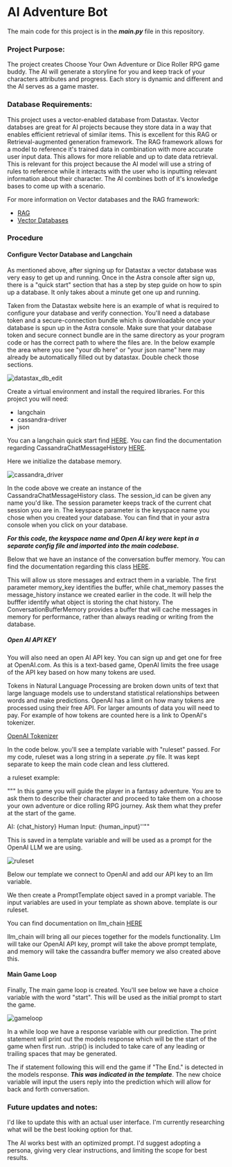 # AI Adventure Bot

The main code for this project is in the ***main.py*** file in this repository.

### Project Purpose:

The project creates Choose Your Own Adventure or Dice Roller RPG game buddy. The AI will generate a storyline for you and keep track of your characters attributes and progress. Each story is dynamic and different and the AI serves as a game master.

### Database Requirements:

This project uses a vector-enabled database from Datastax. Vector databses are great for AI projects because they store data in a way that enables efficient retrieval of similar items. This is excellent for this RAG or Retrieval-augmented generation framework. The RAG framework allows for a model to reference it's trained data in combination with more accurate user input data. 
This allows for more reliable and up to date data retrieval. This is relevant for this project because the AI model will use a string of rules to reference while it interacts with the user who is inputting relevant information about their character. The AI combines both of it's knowledge bases to come up with a scenario. 

For more information on Vector databases and the RAG framework:

* [RAG](https://research.ibm.com/blog/retrieval-augmented-generation-RAG)
* [Vector Databases](https://www.pinecone.io/learn/vector-database/)

### Procedure

#### Configure Vector Database and Langchain
As mentioned above, after signing up for Datastax a vector database was very easy to get up and running. Once in the Astra console after sign up, there is a "quick start" section that has a step by step guide on how to spin up a database. It only takes about a minute get one up and running.

Taken from the Datastax website here is an example of what is required to configure your database and verify connection. You'll need a database token and a secure-connection bundle which is downloadable once your database is spun up in the Astra console. Make sure that your database token and secure connect bundle are in the same directory as your program code or has the correct path to where the files are. In the below example the area where you see "your db here" or "your json name" here may already be automatically filled out by datastax. Double check those sections.

![datastax_db_edit](https://github.com/SamvsP4K/ai_adveturebot/assets/110923091/5ce36dab-f395-4e09-b005-20fa078edc8e)

Create a virtual environment and install the required libraries. 
For this project you will need:
* langchain
* cassandra-driver
* json

You can a langchain quick start find [HERE](https://python.langchain.com/docs/get_started/quickstart).
You can find the documentation regarding CassandraChatMessageHistory [HERE](https://python.langchain.com/docs/integrations/memory/cassandra_chat_message_history).

Here we initialize the database memory.

![cassandra_driver](https://github.com/SamvsP4K/ai_adveturebot/assets/110923091/973194c8-bb41-45b1-9ae9-5b6353691adc)

In the code above we create an instance of the CassandraChatMessageHistory class. 
The session_id can be given any name you'd like. 
The session parameter keeps track of the current chat session you are in.
The keyspace parameter is the keyspace name you chose when you created your database. You can find that in your astra console when you click on your database.

***For this code, the keyspace name and Open AI key were kept in a separate config file and imported into the main codebase.***  

Below that we have an instance of the conversation buffer memory. You can find the documentation regarding this class [HERE](https://python.langchain.com/docs/modules/memory/types/buffer).

This will allow us store messages and extract them in a variable.
The first parameter memory_key identifies the buffer, while chat_memory passes the message_history instance we created earlier in the code. It will help the bufffer identify what object is storing the chat history. 
The ConversationBufferMemory provides a buffer that will cache messages in memory for performance, rather than always reading or writing from the database.

##### Open AI API KEY

You will also need an open AI API key. You can sign up and get one for free at OpenAI.com. 
As this is a text-based game, OpenAI limits the free usage of the API key based on how many tokens are used.

Tokens in Natural Language Processing are broken down units of text that large language models use to understand statistical relationships between words and make predictions. OpenAI has a limit on how many tokens are processed using their free API. For larger amounts of data you will need to pay.  For example of how tokens are counted here is a link to OpenAI's tokenizer. 

[OpenAI Tokenizer](https://platform.openai.com/tokenizer)

In the code below. you'll see a template variable with "ruleset" passed. For my code, ruleset was a long string in a seperate .py file. It was kept separate to keep the main code clean and less cluttered.

a ruleset example:

""" In this game you will guide the player in a fantasy adventure. You are to ask them to describe their character and proceed to take them on a choose your own adventure or dice rolling RPG journey. Ask them what they prefer at the start of the game.

AI: {chat_history}
Human Input: {human_input}''""

This is saved in a template variable and will be used as a prompt for the OpenAI LLM we are using.

![ruleset](https://github.com/SamvsP4K/ai_adveturebot/assets/110923091/55cd9589-9ff8-4c72-9790-476b783b1c75)


Below our template we connect to OpenAI and add our API key to an llm variable. 

We then create a PromptTemplate object saved in a prompt variable.
The input variables are used in your template as shown above. 
template is our ruleset.

You can find documentation on llm_chain [HERE](https://python.langchain.com/docs/modules/chains/foundational/llm_chain)

llm_chain will bring all our pieces together for the models functionality. 
Llm will take our OpenAI API key,
prompt will take the above prompt template, and
memory will take the cassandra buffer memory we also created above this.


#### Main Game Loop
Finally,
The main game loop is created. You'll see below we have a choice variable with the word "start". 
This will be used as the initial prompt to start the game.

![gameloop](https://github.com/SamvsP4K/ai_adveturebot/assets/110923091/f4c78af2-3625-4802-acbd-5187e00b6f19)

In a while loop we have a response variable with our prediction.
The print statement will print out the models response which will be the start of the game when first run. .strip() is included to take care of any leading or trailing spaces that may be generated.

The if statement following this will end the game if "The End." is detected in the models response. ***This was indicated in the template***.
The new choice variable will input the users reply into the prediction which will allow for back and forth conversation. 


### Future updates and notes:

I'd like to update this with an actual user interface. I'm currently researching what will be the best looking option for that. 

The AI works best with an optimized prompt. I'd suggest adopting a persona, giving very clear instructions, and limiting the scope for best results.
